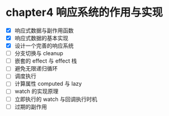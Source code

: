 # chapter4 响应系统的作用与实现

- [x] 响应式数据与副作用函数
- [x] 响应式数据的基本实现
- [x] 设计一个完善的响应系统
- [ ] 分支切换与 cleanup
- [ ] 嵌套的 effect 与 effect 栈
- [ ] 避免无限递归循环
- [ ] 调度执行
- [ ] 计算属性 computed 与 lazy
- [ ] watch 的实现原理
- [ ] 立即执行的 watch 与回调执行时机
- [ ] 过期的副作用